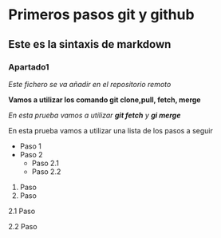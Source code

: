 # Primeros pasos git y github
## Este es la sintaxis de markdown
### Apartado1

*Este fichero se va añadir en el repositorio remoto*

**Vamos a utilizar los comando git clone,pull, fetch, merge**

*En esta prueba vamos a utilizar **git fetch** y **gi merge***  

En esta prueba vamos a utilizar una lista de los pasos a seguir

* Paso 1
* Paso 2
  * Paso 2.1
  * Paso 2.2

1. Paso
2. Paso

   
  2.1 Paso

  
  2.2 Paso
